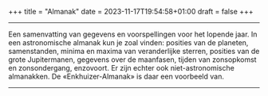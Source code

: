 +++
title = "Almanak"
date = 2023-11-17T19:54:58+01:00
draft = false
+++

--------------------------------------------------------------------------
Een samenvatting van gegevens en voorspellingen voor het lopende jaar.
In een astronomische almanak kun je zoal vinden: posities van de
planeten, samenstanden, minima en maxima van veranderlijke sterren,
posities van de grote Jupitermanen, gegevens over de maanfasen, tijden
van zonsopkomst en zonsondergang, enzovoort. Er zijn echter ook
niet-astronomische almanakken. De «Enkhuizer-Almanak» is daar een
voorbeeld van.

------------------------------------------------------------------------------
